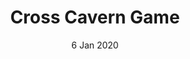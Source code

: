 ---
title: Cross Cavern Game
date: 6 Jan 2020
experience:
  languages: [js]
  libraries: [createjs]
  communities: [cross-cavern]
---